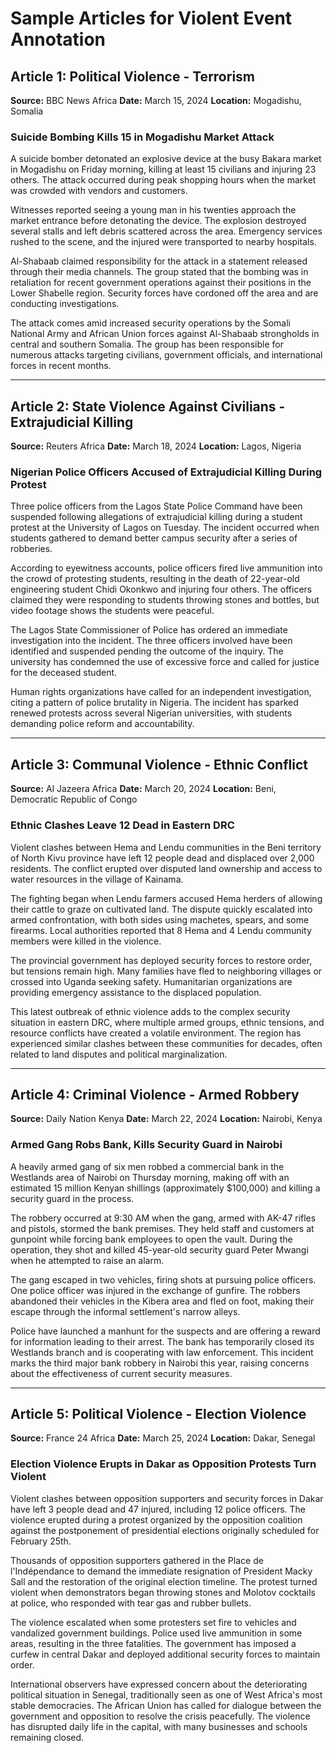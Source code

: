 # Sample Articles for Violent Event Annotation

## Article 1: Political Violence - Terrorism

**Source:** BBC News Africa
**Date:** March 15, 2024
**Location:** Mogadishu, Somalia

### Suicide Bombing Kills 15 in Mogadishu Market Attack

A suicide bomber detonated an explosive device at the busy Bakara market in Mogadishu on Friday morning, killing at least 15 civilians and injuring 23 others. The attack occurred during peak shopping hours when the market was crowded with vendors and customers.

Witnesses reported seeing a young man in his twenties approach the market entrance before detonating the device. The explosion destroyed several stalls and left debris scattered across the area. Emergency services rushed to the scene, and the injured were transported to nearby hospitals.

Al-Shabaab claimed responsibility for the attack in a statement released through their media channels. The group stated that the bombing was in retaliation for recent government operations against their positions in the Lower Shabelle region. Security forces have cordoned off the area and are conducting investigations.

The attack comes amid increased security operations by the Somali National Army and African Union forces against Al-Shabaab strongholds in central and southern Somalia. The group has been responsible for numerous attacks targeting civilians, government officials, and international forces in recent months.

---

## Article 2: State Violence Against Civilians - Extrajudicial Killing

**Source:** Reuters Africa
**Date:** March 18, 2024
**Location:** Lagos, Nigeria

### Nigerian Police Officers Accused of Extrajudicial Killing During Protest

Three police officers from the Lagos State Police Command have been suspended following allegations of extrajudicial killing during a student protest at the University of Lagos on Tuesday. The incident occurred when students gathered to demand better campus security after a series of robberies.

According to eyewitness accounts, police officers fired live ammunition into the crowd of protesting students, resulting in the death of 22-year-old engineering student Chidi Okonkwo and injuring four others. The officers claimed they were responding to students throwing stones and bottles, but video footage shows the students were peaceful.

The Lagos State Commissioner of Police has ordered an immediate investigation into the incident. The three officers involved have been identified and suspended pending the outcome of the inquiry. The university has condemned the use of excessive force and called for justice for the deceased student.

Human rights organizations have called for an independent investigation, citing a pattern of police brutality in Nigeria. The incident has sparked renewed protests across several Nigerian universities, with students demanding police reform and accountability.

---

## Article 3: Communal Violence - Ethnic Conflict

**Source:** Al Jazeera Africa
**Date:** March 20, 2024
**Location:** Beni, Democratic Republic of Congo

### Ethnic Clashes Leave 12 Dead in Eastern DRC

Violent clashes between Hema and Lendu communities in the Beni territory of North Kivu province have left 12 people dead and displaced over 2,000 residents. The conflict erupted over disputed land ownership and access to water resources in the village of Kainama.

The fighting began when Lendu farmers accused Hema herders of allowing their cattle to graze on cultivated land. The dispute quickly escalated into armed confrontation, with both sides using machetes, spears, and some firearms. Local authorities reported that 8 Hema and 4 Lendu community members were killed in the violence.

The provincial government has deployed security forces to restore order, but tensions remain high. Many families have fled to neighboring villages or crossed into Uganda seeking safety. Humanitarian organizations are providing emergency assistance to the displaced population.

This latest outbreak of ethnic violence adds to the complex security situation in eastern DRC, where multiple armed groups, ethnic tensions, and resource conflicts have created a volatile environment. The region has experienced similar clashes between these communities for decades, often related to land disputes and political marginalization.

---

## Article 4: Criminal Violence - Armed Robbery

**Source:** Daily Nation Kenya
**Date:** March 22, 2024
**Location:** Nairobi, Kenya

### Armed Gang Robs Bank, Kills Security Guard in Nairobi

A heavily armed gang of six men robbed a commercial bank in the Westlands area of Nairobi on Thursday morning, making off with an estimated 15 million Kenyan shillings (approximately $100,000) and killing a security guard in the process.

The robbery occurred at 9:30 AM when the gang, armed with AK-47 rifles and pistols, stormed the bank premises. They held staff and customers at gunpoint while forcing bank employees to open the vault. During the operation, they shot and killed 45-year-old security guard Peter Mwangi when he attempted to raise an alarm.

The gang escaped in two vehicles, firing shots at pursuing police officers. One police officer was injured in the exchange of gunfire. The robbers abandoned their vehicles in the Kibera area and fled on foot, making their escape through the informal settlement's narrow alleys.

Police have launched a manhunt for the suspects and are offering a reward for information leading to their arrest. The bank has temporarily closed its Westlands branch and is cooperating with law enforcement. This incident marks the third major bank robbery in Nairobi this year, raising concerns about the effectiveness of current security measures.

---

## Article 5: Political Violence - Election Violence

**Source:** France 24 Africa
**Date:** March 25, 2024
**Location:** Dakar, Senegal

### Election Violence Erupts in Dakar as Opposition Protests Turn Violent

Violent clashes between opposition supporters and security forces in Dakar have left 3 people dead and 47 injured, including 12 police officers. The violence erupted during a protest organized by the opposition coalition against the postponement of presidential elections originally scheduled for February 25th.

Thousands of opposition supporters gathered in the Place de l'Indépendance to demand the immediate resignation of President Macky Sall and the restoration of the original election timeline. The protest turned violent when demonstrators began throwing stones and Molotov cocktails at police, who responded with tear gas and rubber bullets.

The violence escalated when some protesters set fire to vehicles and vandalized government buildings. Police used live ammunition in some areas, resulting in the three fatalities. The government has imposed a curfew in central Dakar and deployed additional security forces to maintain order.

International observers have expressed concern about the deteriorating political situation in Senegal, traditionally seen as one of West Africa's most stable democracies. The African Union has called for dialogue between the government and opposition to resolve the crisis peacefully. The violence has disrupted daily life in the capital, with many businesses and schools remaining closed.
